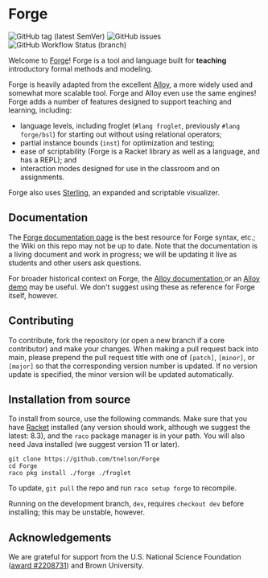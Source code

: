 # Forge
![GitHub tag (latest SemVer)](https://img.shields.io/github/v/tag/tnelson/Forge?label=version)
![GitHub issues](https://img.shields.io/github/issues/tnelson/Forge)
![GitHub Workflow Status (branch)](https://img.shields.io/github/actions/workflow/status/tnelson/Forge/continuousIntegration.yml?branch=main)

Welcome to [Forge](https://forge-fm.org)! Forge is a tool and language built for **teaching** introductory formal methods and modeling.

Forge is heavily adapted from the excellent [Alloy](https://alloytools.org/), a more widely used and somewhat more scalable tool. Forge and Alloy even use the same engines! Forge adds a number of features designed to support teaching and learning, including:
- language levels, including froglet (`#lang froglet`, previously `#lang forge/bsl`) for starting out without using relational operators;
- partial instance bounds (`inst`) for optimization and testing;
- ease of scriptability (Forge is a Racket library as well as a language, and has a REPL); and
- interaction modes designed for use in the classroom and on assignments.

Forge also uses [Sterling](https://sterling-js.github.io/), an expanded and scriptable visualizer.

## Documentation

The [Forge documentation page](https://csci1710.github.io/forge-documentation/) is the best resource for Forge syntax, etc.; the Wiki on this repo may not be up to date. 
Note that the documentation is a living document and work in progress; we will be updating it live as students and other users ask questions.

For broader historical context on Forge, the [Alloy documentation
](http://alloytools.org/documentation.html) or an [Alloy demo](http://alloytools.org/tutorials/day-course/) may be useful. We don't suggest using these as reference for Forge itself, however.

## Contributing
To contribute, fork the repository (or open a new branch if a core contributor) and make your changes. When making a pull request back into main, please prepend the pull request title with one of `[patch]`, `[minor]`, or `[major]` so that the corresponding version number is updated. If no version update is specified, the minor version will be updated automatically.


## Installation from source
To install from source, use the following commands. Make sure that you have [Racket](https://racket-lang.org/) installed (any version should work, although we suggest the latest: 8.3), and the `raco` package manager is in your path. You will also need Java installed (we suggest version 11 or later). 

```
git clone https://github.com/tnelson/Forge
cd Forge
raco pkg install ./forge ./froglet
```

To update, `git pull` the repo and run `raco setup forge` to recompile.

Running on the development branch, `dev`, requires `checkout dev` before installing; this may be unstable, however.

## Acknowledgements 

We are grateful for support from the U.S. National Science Foundation ([award #2208731](https://www.nsf.gov/awardsearch/showAward?AWD_ID=2208731)) and Brown University.